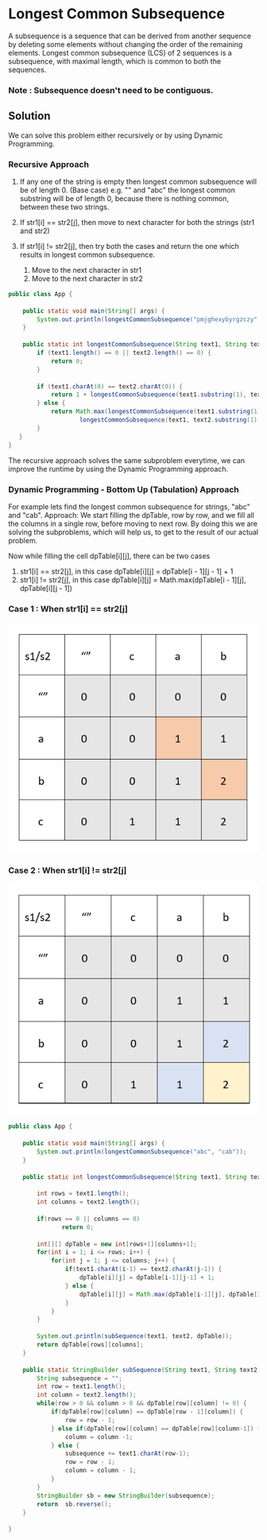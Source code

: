 # Longest Common Subsequence

A subsequence is a sequence that can be derived from another sequence by deleting some elements without changing the order of the remaining elements. Longest common subsequence (LCS) of 2 sequences is a subsequence, with maximal length, which is common to both the sequences.

### Note : Subsequence doesn't need to be contiguous.

## Solution
We can solve this problem either recursively or by using Dynamic Programming. 

### Recursive Approach

1. If any one of the string is empty then longest common subsequence will be of length 0. (Base case)
e.g. "" and "abc" the longest common substring will be of length 0, because there is nothing common, between these two strings. 

2. If str1[i] == str2[j], then move to next character for both the strings (str1 and str2)

3. If str1[i] != str2[j], then try both the cases and return the one which results in longest common subsequence. 
	1. Move to the next character in str1 
	2. Move to the next character in str2


```java
public class App {
	
	public static void main(String[] args) {
		System.out.println(longestCommonSubsequence("pmjghexybyrgzczy", "hafcdqbgncrcbihkd"));
	}

	public static int longestCommonSubsequence(String text1, String text2) {
		if (text1.length() == 0 || text2.length() == 0) {
			return 0;
		}

		if (text1.charAt(0) == text2.charAt(0)) {
			return 1 + longestCommonSubsequence(text1.substring(1), text2.substring(1));
		} else {
			return Math.max(longestCommonSubsequence(text1.substring(1), text2),
					longestCommonSubsequence(text1, text2.substring(1)));
		}
   }
}

```

The recursive approach solves the same subproblem everytime, we can improve the runtime by using the Dynamic Programming approach.

### Dynamic Programming - Bottom Up (Tabulation) Approach
For example lets find the longest common subsequence for strings, "abc" and "cab". 
Approach: We start filling the dpTable, row by row, and we fill all the columns in a single row, before moving to next row. 
By doing this we are solving the subproblems, which will help us, to get to the result of our actual problem.

Now while filling the cell dpTable[i][j], there can be two cases
1. str1[i] == str2[j], in this case dpTable[i][j] = dpTable[i - 1][j - 1] + 1
2. str1[i] != str2[j], in this case dpTable[i][j] = Math.max(dpTable[i - 1][j], dpTable[i][j - 1])

### Case 1 : When str1[i] == str2[j]
![When we can move to only right left](LCS-1.PNG?raw=true "Title")


### Case 2 : When str1[i] != str2[j]
![When we can move to only right left](LCS-2.PNG?raw=true "Title")

```java
public class App {
	
	public static void main(String[] args) {
		System.out.println(longestCommonSubsequence("abc", "cab"));
	}

	public static int longestCommonSubsequence(String text1, String text2) {

		int rows = text1.length();
		int columns = text2.length();
		
		if(rows == 0 || columns == 0)
	           return 0;
		
		int[][] dpTable = new int[rows+1][columns+1];
		for(int i = 1; i <= rows; i++) {
			for(int j = 1; j <= columns; j++) {
				if(text1.charAt(i-1) == text2.charAt(j-1)) {
					dpTable[i][j] = dpTable[i-1][j-1] + 1;
				} else {
					dpTable[i][j] = Math.max(dpTable[i-1][j], dpTable[i][j-1]);
				}
			}
		}

		System.out.println(subSequence(text1, text2, dpTable));
		return dpTable[rows][columns];
	}
	
	public static StringBuilder subSequence(String text1, String text2, int[][] dpTable) {
		String subsequence = "";
		int row = text1.length();
		int column = text2.length();
		while(row > 0 && column > 0 && dpTable[row][column] != 0) {
			if(dpTable[row][column] == dpTable[row - 1][column]) {
				row = row - 1;
			} else if(dpTable[row][column] == dpTable[row][column-1]) {
				column = column -1;
			} else {
				subsequence += text1.charAt(row-1);
				row = row - 1;
				column = column - 1; 
			}
		}
		StringBuilder sb = new StringBuilder(subsequence);
		return  sb.reverse();
	}

}
```
